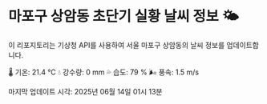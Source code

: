 
# 마포구 상암동 초단기 실황 날씨 정보 🌤️

이 리포지토리는 기상청 API를 사용하여 서울 마포구 상암동의 날씨 정보를 업데이트합니다. 

🌡️ 기온: 21.4 ℃
💧 강수량: 0 mm
💦 습도: 79 %
🌬️ 풍속: 1.5 m/s

마지막 업데이트 시각: 2025년 06월 14일 01시 13분    
